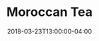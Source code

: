 ---
date: 2018-03-23T13:00:00-04:00
categories:
    - drinks
type: Tea
title: Moroccan Tea
description: Morrocan Tea, Menth, Sugar
price: 2.5
---